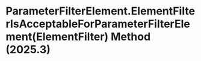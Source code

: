 # ParameterFilterElement.ElementFilterIsAcceptableForParameterFilterElement(ElementFilter) Method (2025.3)

﻿